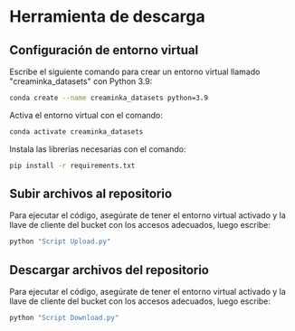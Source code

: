 # Herramienta de descarga
## Configuración de entorno virtual
Escribe el siguiente comando para crear un entorno virtual llamado "creaminka_datasets" con Python 3.9:
```bash
conda create --name creaminka_datasets python=3.9
```
Activa el entorno virtual con el comando:
```bash
conda activate creaminka_datasets
```
Instala las librerías necesarias con el comando:
```bash
pip install -r requirements.txt 
```

## Subir archivos al repositorio
Para ejecutar el código, asegúrate de tener el entorno virtual activado y la llave de cliente del bucket con los accesos adecuados, luego escribe:
```bash
python "Script Upload.py"
```

## Descargar archivos del repositorio
Para ejecutar el código, asegúrate de tener el entorno virtual activado y la llave de cliente del bucket con los accesos adecuados, luego escribe:
```bash
python "Script Download.py"
```